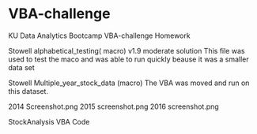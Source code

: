 # VBA-challenge
KU Data Analytics Bootcamp VBA-challenge Homework

Stowell alphabetical_testing( macro) v1.9 moderate solution
    This file was used to test the maco and was able to run quickly beause it was a smaller data set

Stowell Multiple_year_stock_data (macro)
    The VBA was moved and run on this dataset.

2014 Screenshot.png
2015 screenshot.png
2016 screenshot.png

StockAnalysis VBA Code

